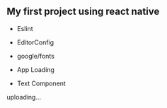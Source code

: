 ## My first project using react native

  * Eslint
  * EditorConfig

  * google/fonts
  * App Loading
  * Text Component

  uploading...
